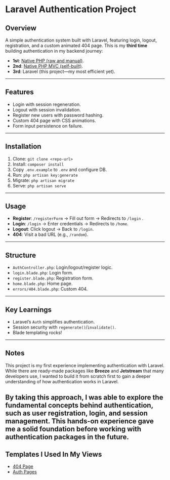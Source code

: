 # Laravel Authentication Project

## Overview
A simple authentication system built with Laravel, featuring login, logout, registration, and a custom animated 404 page. This is my **third time** building authentication in my backend journey:
- **1st**: [Native PHP (raw and manual)](https://github.com/Menna-Baligh/Authentication-Project.git).
- **2nd**: [Native PHP MVC (self-built)](https://github.com/Menna-Baligh/AuthByMVC.git).
- **3rd**: Laravel (this project—my most efficient yet).
---
## Features
- Login with session regeneration.
- Logout with session invalidation.
- Register new users with password hashing.
- Custom 404 page with CSS animations.
- Form input persistence on failure.


---
## Installation
1. Clone: `git clone <repo-url>`
2. Install: `composer install`
3. Copy `.env.example` to `.env` and configure DB.
4. Run: `php artisan key:generate`
5. Migrate: `php artisan migrate`
6. Serve: `php artisan serve`
---
## Usage
- **Register**: `/registerForm` → Fill out form → Redirects to `/login` .
- **Login**: `/login` → Enter credentials → Redirects to `/home`.
- **Logout**: Click logout → Back to `/login`.
- **404**: Visit a bad URL (e.g., `/random`).
---
## Structure
- `AuthController.php`: Login/logout/register logic.
- `login.blade.php`: Login form.
- `register.blade.php`: Registration form.
- `home.blade.php`: Home page.
- `errors/404.blade.php`: Custom 404.

---
## Key Learnings
- Laravel’s `Auth` simplifies authentication.
- Session security with `regenerate()`/`invalidate()`.
- Blade templating rocks!
---
## Notes

This project is my first experience implementing authentication with Laravel. While there are ready-made packages like **Breeze** and **Jetstream** that many developers use, I wanted to build it from scratch first to gain a deeper understanding of how authentication works in Laravel.

By taking this approach, I was able to explore the fundamental concepts behind authentication, such as user registration, login, and session management. This hands-on experience gave me a solid foundation before working with authentication packages in the future.
---
## Templates I Used In My Views
- [404 Page](https://codepen.io/vineethtrv/pen/NRzNLz)
- [Auth Pages](https://colorlib.com/wp/template/login-form-07/)
